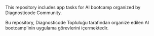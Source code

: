 This repository includes app tasks for AI bootcamp organized by Diagnosticode Community.

Bu repository,  Diagnosticode Topluluğu tarafından organize edilen AI bootcamp'inin uygulama görevlerini içermektedir.
